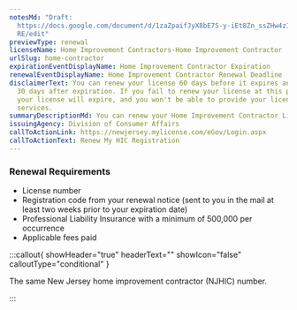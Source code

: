 ```yaml
---
notesMd: "Draft:
  https://docs.google.com/document/d/1zaZpaifJyX8bE7S-y-iEt8Zn_ssZHw4zIi_4QgjU5\
  RE/edit"
previewType: renewal
licenseName: Home Improvement Contractors-Home Improvement Contractor
urlSlug: home-contractor
expirationEventDisplayName: Home Improvement Contractor Expiration
renewalEventDisplayName: Home Improvement Contractor Renewal Deadline
disclaimerText: You can renew your license 60 days before it expires and up to
  30 days after expiration. If you fail to renew your license at this point,
  your license will expire, and you won't be able to provide your licensed
  services.
summaryDescriptionMd: You can renew your Home Improvement Contractor License online.
issuingAgency: Division of Consumer Affairs
callToActionLink: https://newjersey.mylicense.com/eGov/Login.aspx
callToActionText: Renew My HIC Registration
---
```


### Renewal Requirements

- License number
- Registration code from your renewal notice (sent to you in the mail at least two weeks prior to your expiration date)
- Professional Liability Insurance with a minimum of 500,000 per occurrence
- Applicable fees paid

:::callout{ showHeader="true" headerText="" showIcon="false" calloutType="conditional" }

The same New Jersey home improvement contractor (NJHIC) number.

:::
